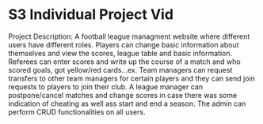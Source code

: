 # S3 Individual Project Vid
Project Description: A football league managment website where different users have different roles. Players can change basic information about     themselves and view the scores, league table and basic information. Referees can enter scores and write up the course of a match and who scored goals, got yellow/red cards...ex. Team managers can request transfers to other team managers for certain players and they can send join requests to players to join their club. A league manager can postpone/cancel matches and change scores in case there was some indication of cheating as well ass start and end a season. The admin can perform CRUD functionalities on all users.
